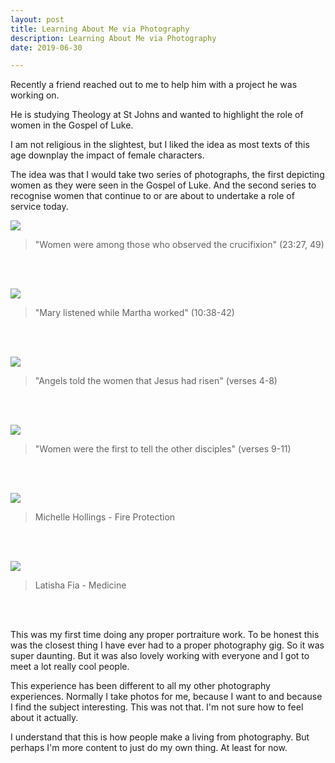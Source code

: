 ```yaml
---
layout: post
title: Learning About Me via Photography
description: Learning About Me via Photography
date: 2019-06-30

---
```


Recently a friend reached out to me to help him with a project he was working on. 

He is studying Theology at St Johns and wanted to highlight the role of women in the Gospel of Luke.

I am not religious in the slightest, but I liked the idea as most texts of this age downplay the impact of female characters.

The idea was that I would take two series of photographs, the first depicting women as they were seen in the Gospel of Luke. And the second series to recognise women that continue to or are about to undertake a role of service today.


![](/public/images/luke-01-1024.jpg)

>"Women were among those who observed the crucifixion" (23:27, 49)

<br>
<br>

![](/public/images/luke-02-1024.jpg)

>"Mary listened while Martha worked" (10:38-42)

<br>
<br>

![](/public/images/luke-03-1024.jpg)

>"Angels told the women that Jesus had risen" (verses 4-8)

<br>
<br>

![](/public/images/luke-06-1024.jpg)

>"Women were the first to tell the other disciples" (verses 9-11)

<br>
<br>

![](/public/images/luke-04-1024.jpg)

>Michelle Hollings - Fire Protection

<br>
<br>

![](/public/images/luke-05-1024.jpg)

>Latisha Fia - Medicine

<br>
<br>

This was my first time doing any proper portraiture work. To be honest this was the closest thing I have ever had to a proper photography gig. So it was super daunting. But it was also lovely working with everyone and I got to meet a lot really cool people.

This experience has been different to all my other photography experiences. Normally I take photos for me, because I want to and because I find the subject interesting. This was not that. I'm not sure how to feel about it actually.

I understand that this is how people make a living from photography. But perhaps I'm more content to just do my own thing. At least for now.
